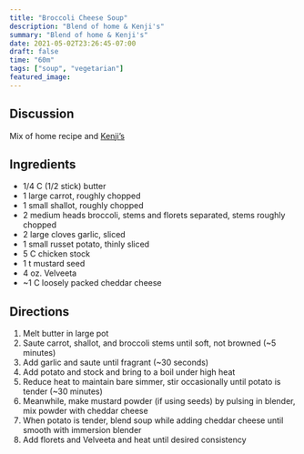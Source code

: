 ```yaml
---
title: "Broccoli Cheese Soup"
description: "Blend of home & Kenji's"
summary: "Blend of home & Kenji's"
date: 2021-05-02T23:26:45-07:00
draft: false
time: "60m"
tags: ["soup", "vegetarian"]
featured_image:
---
```


## Discussion

Mix of home recipe and [Kenji’s](https://www.seriouseats.com/recipes/2016/10/broccoli-cheddar-cheese-soup-food-lab-recipe.html)

## Ingredients

- 1/4 C (1/2 stick) butter
- 1 large carrot, roughly chopped
- 1 small shallot, roughly chopped
- 2 medium heads broccoli, stems and florets separated, stems roughly chopped
- 2 large cloves garlic, sliced
- 1 small russet potato, thinly sliced
- 5 C chicken stock
- 1 t mustard seed
- 4 oz. Velveeta
- ~1 C loosely packed cheddar cheese

## Directions

1. Melt butter in large pot
2. Saute carrot, shallot, and broccoli stems until soft, not browned (~5 minutes)
3. Add garlic and saute until fragrant (~30 seconds)
4. Add potato and stock and bring to a boil under high heat
5. Reduce heat to maintain bare simmer, stir occasionally until potato is tender (~30 minutes)
6. Meanwhile, make mustard powder (if using seeds) by pulsing in blender, mix powder with cheddar cheese
7. When potato is tender, blend soup while adding cheddar cheese until smooth with immersion blender
8. Add florets and Velveeta and heat until desired consistency

